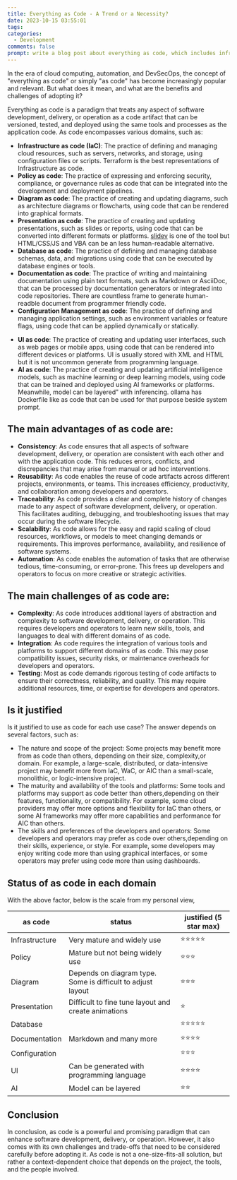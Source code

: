 ```yaml
---
title: Everything as Code - A Trend or a Necessity?
date: 2023-10-15 03:55:01
tags:
categories:
  - Development
comments: false
prompt: write a blog post about everything as code, which includes infrastructure as code, policy as code, diagram as code, presentation as code, Database as Code, Documentation as code, Configuration as code, Workflow as code, Process as Code, Quality as code, UI as code, AI as code. list out the pros and cons. list out whether it is justify to use as code for each use case
---
```


<style>
.article-entry ul li {
  margin-bottom: 20px; 
}
</style>

In the era of cloud computing, automation, and DevSecOps, the concept of "everything as code" or simply "as code" has become increasingly popular and relevant. But what does it mean, and what are the benefits and challenges of adopting it?

Everything as code is a paradigm that treats any aspect of software development, delivery, or operation as a code artifact that can be versioned, tested, and deployed using the same tools and processes as the application code. As code encompasses various domains, such as:

- **Infrastructure as code (IaC)**: The practice of defining and managing cloud resources, such as servers, networks, and storage, using configuration files or scripts. Terraform is the best representations of Infrastructure as code.
- **Policy as code**: The practice of expressing and enforcing security, compliance, or governance rules as code that can be integrated into the development and deployment pipelines.
- **Diagram as code**: The practice of creating and updating diagrams, such as architecture diagrams or flowcharts, using code that can be rendered into graphical formats.
- **Presentation as code**: The practice of creating and updating presentations, such as slides or reports, using code that can be converted into different formats or platforms. [slidev](https://sli.dev/) is one of the tool but HTML/CSS/JS and VBA can be an less human-readable alternative.
- **Database as code**: The practice of defining and managing database schemas, data, and migrations using code that can be executed by database engines or tools.
- **Documentation as code**: The practice of writing and maintaining documentation using plain text formats, such as Markdown or AsciiDoc, that can be processed by documentation generators or integrated into code repositories. There are countless frame to generate human-readble document from programmer friendly code.
- **Configuration Management as code**: The practice of defining and managing application settings, such as environment variables or feature flags, using code that can be applied dynamically or statically.
<!--
- **Workflow as code**: The practice of defining and orchestrating complex workflows, such as data pipelines or business processes, using code that can be executed by workflow engines or platforms.
- **Process as code**: The practice of defining and automating software development or operation processes, such as testing, deployment, or monitoring, using code that can be run by process tools or frameworks.
- **Quality as code**: The practice of defining and measuring software quality attributes, such as performance, reliability, or security, using code that can be integrated into the development and deployment pipelines.
-->
- **UI as code**: The practice of creating and updating user interfaces, such as web pages or mobile apps, using code that can be rendered into different devices or platforms. UI is usually stored with XML and HTML but it is not uncommon generate from programming language.
- **AI as code**: The practice of creating and updating artificial intelligence models, such as machine learning or deep learning models, using code that can be trained and deployed using AI frameworks or platforms. Meanwhile, model can be layered" with inferencing. ollama has Dockerfile like as code that can be used for that purpose beside system prompt.

## The main advantages of as code are:

- **Consistency**: As code ensures that all aspects of software development, delivery, or operation are consistent with each other and with the application code. This reduces errors, conflicts, and discrepancies that may arise from manual or ad hoc interventions.
- **Reusability**: As code enables the reuse of code artifacts across different projects, environments, or teams. This increases efficiency, productivity, and collaboration among developers and operators.
- **Traceability**: As code provides a clear and complete history of changes made to any aspect of software development, delivery, or operation. This facilitates auditing, debugging, and troubleshooting issues that may occur during the software lifecycle.
- **Scalability**: As code allows for the easy and rapid scaling of cloud resources, workflows, or models to meet changing demands or requirements. This improves performance, availability, and resilience of software systems.
- **Automation**: As code enables the automation of tasks that are otherwise tedious, time-consuming, or error-prone. This frees up developers and operators to focus on more creative or strategic activities.

## The main challenges of as code are:

- **Complexity**: As code introduces additional layers of abstraction and complexity to software development, delivery, or operation. This requires developers and operators to learn new skills, tools, and languages to deal with different domains of as code.
- **Integration**: As code requires the integration of various tools and platforms to support different domains of as code. This may pose compatibility issues,
security risks,
or maintenance overheads for developers and operators.
- **Testing**: Most as code demands rigorous testing of code artifacts to ensure their correctness,
reliability, and quality. This may require additional resources, time, or expertise for developers and operators.

## Is it justified
Is it justified to use as code for each use case? The answer depends on several factors,
such as:

- The nature and scope of the project: Some projects may benefit more from as code than others, depending on their size, complexity,or domain. For example, a large-scale, distributed, or data-intensive project may benefit more from IaC, WaC, or AIC than a small-scale, monolithic, or logic-intensive project.
- The maturity and availability of the tools and platforms: Some tools and platforms may support as code better than others,depending on their features, functionality, or compatibility. For example, some cloud providers may offer more options and flexibility for IaC than others, or some AI frameworks may offer more capabilities and performance for AIC than others.
- The skills and preferences of the developers and operators: Some developers and operators may prefer as code over others,depending on their skills, experience, or style. For example, some developers may enjoy writing code more than using graphical interfaces, or some operators may prefer using code more than using dashboards.

## Status of as code in each domain

With the above factor, below is the scale from my personal view,

| as code | status | justified (5 star max) | 
| --- | --- | --- |
| Infrastructure | Very mature and widely use | :star::star::star::star::star: |
| Policy | Mature but not being widely use | :star::star::star: |
| Diagram | Depends on diagram type. Some is difficult to adjust layout | :star::star::star: |
| Presentation | Difficult to fine tune layout and create animations | :star: | 
| Database  | | :star::star::star::star::star: |
| Documentation | Markdown and many more | :star::star::star::star: |
| Configuration  | | :star::star::star: |
| UI    | Can be generated with programming language | :star::star::star::star: |
| AI    | Model can be layered | :star::star: |

## Conclusion

In conclusion, as code is a powerful and promising paradigm that can enhance software development, delivery, or operation. However, it also comes with its own challenges and trade-offs that need to be considered carefully before adopting it. As code is not a one-size-fits-all solution, but rather a context-dependent choice that depends on the project, the tools, and the people involved.
